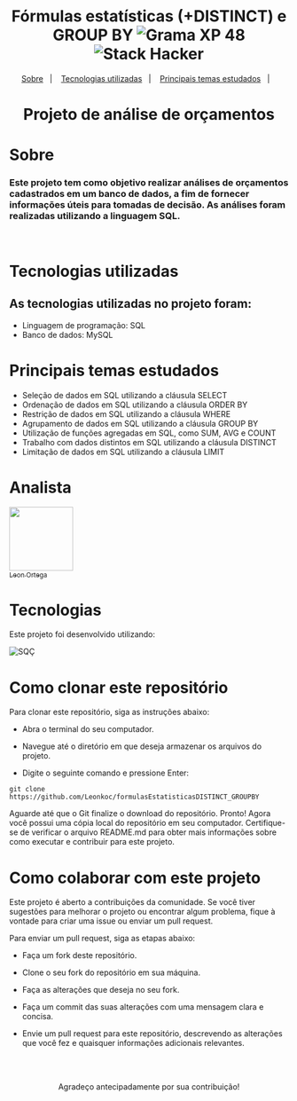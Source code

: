 <h1 align="center">
   Fórmulas estatísticas (+DISTINCT) e GROUP BY <img alt="Grama XP 48" src="https://img.shields.io/static/v1?label=Analise&message=dados&color=success&labelColor=grey"> <img alt="Stack Hacker" src="https://img.shields.io/static/v1?label=stack&message=SQL&color=success&labelColor=grey">
</h1>

<p align="center">
  <a href="#-desenvolvedores">Sobre</a>&nbsp;&nbsp;&nbsp;|&nbsp;&nbsp;&nbsp;
  <a href="#-tecnologias">Tecnologias utilizadas</a>&nbsp;&nbsp;&nbsp;|&nbsp;&nbsp;&nbsp;
  <a href="#-executando-o-projeto">Principais temas estudados</a>&nbsp;&nbsp;&nbsp;|&nbsp;&nbsp;&nbsp;
</p>


<h1 align="center">Projeto de análise de orçamentos</h1>

## <h1 align="left">Sobre </h1>

### Este projeto tem como objetivo realizar análises de orçamentos cadastrados em um banco de dados, a fim de fornecer informações úteis para tomadas de decisão. As análises foram realizadas utilizando a linguagem SQL.
<br>

## <h1 align="left">Tecnologias utilizadas</h1>
## As tecnologias utilizadas no projeto foram:

+ Linguagem de programação: SQL
+ Banco de dados: MySQL

## <h1 align="left">Principais temas estudados</h1>
+ Seleção de dados em SQL utilizando a cláusula SELECT
+ Ordenação de dados em SQL utilizando a cláusula ORDER BY
+ Restrição de dados em SQL utilizando a cláusula WHERE
+ Agrupamento de dados em SQL utilizando a cláusula GROUP BY
+ Utilização de funções agregadas em SQL, como SUM, AVG e COUNT
+ Trabalho com dados distintos em SQL utilizando a cláusula DISTINCT
+ Limitação de dados em SQL utilizando a cláusula LIMIT

## <h1 align="left">Analista</h1>
[<img src="https://avatars.githubusercontent.com/u/64026100?v=4" width=115> <br> <sub>Leon Ortega</sub>](https://github.com/Leonkoc)

## <h1 align="left">Tecnologias</h1>

Este projeto foi desenvolvido utilizando:

![SQÇ](https://img.shields.io/badge/SQL-%23323330.svg?style=for-the-badge&logo=SQL&logoColor=%23F7DF1E)

## <h1 align="left">Como clonar este repositório</h1>
Para clonar este repositório, siga as instruções abaixo:

+ Abra o terminal do seu computador.

+ Navegue até o diretório em que deseja armazenar os arquivos do projeto.

+ Digite o seguinte comando e pressione Enter:

````
git clone https://github.com/Leonkoc/formulasEstatisticasDISTINCT_GROUPBY
````
Aguarde até que o Git finalize o download do repositório.
Pronto! Agora você possui uma cópia local do repositório em seu computador. Certifique-se de verificar o arquivo README.md para obter mais informações sobre como executar e contribuir para este projeto.

## <h1 align="left">Como colaborar com este projeto</h1>
Este projeto é aberto a contribuições da comunidade. Se você tiver sugestões para melhorar o projeto ou encontrar algum problema, fique à vontade para criar uma issue ou enviar um pull request.

Para enviar um pull request, siga as etapas abaixo:

+ Faça um fork deste repositório.

+ Clone o seu fork do repositório em sua máquina.

+ Faça as alterações que deseja no seu fork.

+ Faça um commit das suas alterações com uma mensagem clara e concisa.

+ Envie um pull request para este repositório, descrevendo as alterações que você fez e quaisquer informações adicionais relevantes.

<br><br>

<p align="center">Agradeço antecipadamente por sua contribuição!</p>
